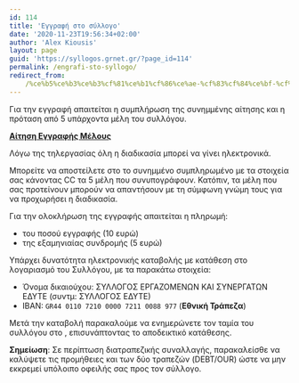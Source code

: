 ```yaml
---
id: 114
title: 'Εγγραφή στο σύλλογο'
date: '2020-11-23T19:56:34+02:00'
author: 'Alex Kiousis'
layout: page
guid: 'https://syllogos.grnet.gr/?page_id=114'
permalink: /engrafi-sto-syllogo/
redirect_from:
    /%ce%b5%ce%b3%ce%b3%cf%81%ce%b1%cf%86%ce%ae-%cf%83%cf%84%ce%bf-%cf%83%cf%8d%ce%bb%ce%bb%ce%bf%ce%b3%ce%bf/
---
```


Για την εγγραφή απαιτείται η συμπλήρωση της συνημμένης αίτησης και η πρόταση από 5 υπάρχοντα μέλη του συλλόγου.

[**Αίτηση Εγγραφής Μέλους**](/wp-content/uploads/2022/03/ΑίτησηΕγγραφήςΜέλους.docx)

Λόγω της τηλεργασίας όλη η διαδικασία μπορεί να γίνει ηλεκτρονικά.

Μπορείτε να αποστείλετε στο <script>EmailProtector.write('qf-flyybtbh@nqzva.tearg.te');</script> το συνημμένο συμπληρωμένο με τα στοιχεία σας κάνοντας CC τα 5 μέλη που συνυπογράφουν. Κατόπιν, τα μέλη που σας προτείνουν μπορούν να απαντήσουν με τη σύμφωνη γνώμη τους για να προχωρήσει η διαδικασία.

Για την ολοκλήρωση της εγγραφής απαιτείται η πληρωμή:
- του ποσού εγγραφής (10 ευρώ)
- της εξαμηνιαίας συνδρομής (5 ευρώ)

Υπάρχει δυνατότητα ηλεκτρονικής καταβολής με κατάθεση στο λογαριασμό του Συλλόγου, με τα παρακάτω στοιχεία:

* Όνομα δικαιούχου: ΣΥΛΛΟΓΟΣ ΕΡΓΑΖΟΜΕΝΩΝ ΚΑΙ ΣΥΝΕΡΓΑΤΩΝ ΕΔΥΤΕ (συντμ: ΣΥΛΛΟΓΟΣ ΕΔΥΤΕ)
* ΙΒΑΝ: `GR44 0110 7210 0000 7211 0088 977` (**Εθνική Τράπεζα**)

Μετά την καταβολή παρακαλούμε να ενημερώνετε τον ταμία του συλλόγου στο <script>EmailProtector.write('gnzrvb-flyybtbh@nqzva.tearg.te');</script>, επισυνάπτοντας το αποδεικτικό κατάθεσης.

**Σημείωση**: Σε περίπτωση διατραπεζικής συναλλαγής, παρακαλείσθε να καλύψετε τις προμήθειες και των δύο τραπεζών (DEBT/OUR) ώστε να μην εκκρεμεί υπόλοιπο οφειλής σας προς τον σύλλογο.
